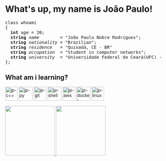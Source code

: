 
# What's up, my name is João Paulo!
<pre>
class whoami
{
  <strong>int</strong> <i>age</i> = 20;
  <strong>string</strong> <i>name</i>        = "João Paulo Nobre Rodrigues";
  <strong>string</strong> <i>nationality</i> = "Brazilian";
  <strong>string</strong> <i>residence</i>   = "Quixadá, CE - BR"
  <strong>string</strong> <i>occupation</i>  = "Student in computer networks"; 
  <strong>string</strong> <i>university</i>  = "Universidade Federal do Ceará(UFC) - Campus Quixadá";
};
</pre>
## What am i learning?
<div style="display: inline_block">
<img align="center" alt="jp-c++" height="45" width="40" src="https://isocpp.org/assets/images/cpp_logo.png"/>
<img align="center" alt="jp-py" height="45" width="45" src="https://cdn.jsdelivr.net/gh/devicons/devicon/icons/python/python-original.svg"/>
<img align="center" alt="jp-git" height="45" width="40" src="https://cdn.jsdelivr.net/gh/devicons/devicon/icons/git/git-plain.svg"/>
<img align="center" alt="jp-shell" height="45" width="45" src="https://upload.wikimedia.org/wikipedia/commons/thumb/4/4b/Bash_Logo_Colored.svg/512px-Bash_Logo_Colored.svg.png?20180723054350"/>
<img align="center" alt="jp-aws" height="45" width="40" src="https://cdn.jsdelivr.net/gh/devicons/devicon/icons/amazonwebservices/amazonwebservices-original.svg"/>
<img align="center" alt="jp-docker" height="45" width="45" src="https://cdn.jsdelivr.net/gh/devicons/devicon/icons/docker/docker-original.svg"/>
<img align="center" alt="jp-linux" height="45" width="40" src="https://cdn.jsdelivr.net/gh/devicons/devicon/icons/linux/linux-original.svg"/>

</div>
<br>
<div>
<a href="https://github.com/joaopaulonr">
<img height="160em" src="https://github-readme-stats.vercel.app/api?username=joaopaulonr&show_icons=true&theme=algolia&include_all_commits=true&count_private=true"/> 
<img height="160em" src="https://github-readme-stats.vercel.app/api/top-langs/?username=joaopaulonr&layout=compact&langs_count=7&theme=algolia"/> 
</div>



